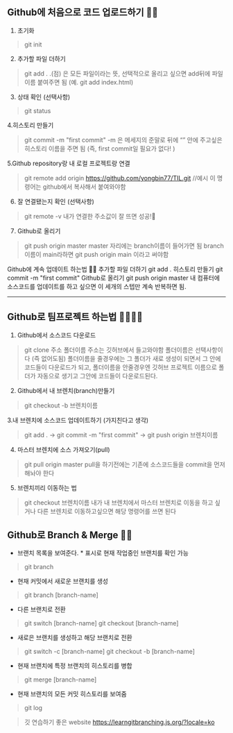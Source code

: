 
## Github에 처음으로 코드 업로드하기 🏋️‍♂️
1. 초기화
> git init

2. 추가할 파일 더하기
> git add .
.(점) 은 모든 파일이라는 뜻, 선택적으로 올리고 싶으면 add뒤에 파일 이름 붙여주면 됨 (예. git add index.html)

3. 상태 확인 (선택사항)
> git status

4.히스토리 만들기
> git commit -m "first commit"
-m 은 메세지의 준말로 뒤에 “” 안에 주고싶은 히스토리 이름을 주면 됨 (즉, first commit일 필요가 없다! )

5.Github repository랑 내 로컬 프로젝트랑 연결

> git remote add origin https://github.com/yongbin77/TIL.git  //예시 
이 명령어는 github에서 복사해서 붙여와야함 

6. 잘 연결됐는지 확인 (선택사항)
> git remote -v
내가 연결한 주소값이 잘 뜨면 성공!🎇

7. Github로 올리기
>git push origin master
master 자리에는 branch이름이 들어가면 됨 branch이름이 main라하면 git push origin main 이라고 써야함

Github에 계속 업데이트 하는법 🤹‍♂️
추가할 파일 더하기
git add .
히스토리 만들기
git commit -m "first commit"
Github로 올리기
git push origin master
내 컴퓨터에 소스코드를 업데이트를 하고 싶으면 이 세개의 스텝만 계속 반복하면 됨.

---------------------
## Github로 팀프로젝트 하는법 👨‍👩‍👧‍👦
1. Github에서 소스코드 다운로드
> git clone 주소 폴더이름
주소는 깃허브에서 들고와야함
폴더이름은 선택사항이다 (즉 없어도됨) 폴더이름을 줄경우에는 그 폴더가 새로 생성이 되면서 그 안에 코드들이 다운로드가 되고, 
폴더이름을 안줄경우엔 깃허브 프로젝트 이름으로 폴더가 자동으로 생기고 그안에 코드들이 다운로드된다.

2. Github에서 내 브렌치(branch)만들기
>git checkout -b 브렌치이름

3.내 브렌치에 소스코드 업데이트하기 (가지친다고 생각) 

> git add . -> git commit -m "first commit" -> git push origin 브렌치이름

4. 마스터 브렌치에 소스 가져오기(pull)
> git pull origin master
pull을 하기전에는 기존에 소스코드들을 commit을 먼저 해놔야 한다 

5. 브렌치끼리 이동하는 법
> git checkout 브렌치이름
내가 내 브렌치에서 마스터 브렌치로 이동을 하고 싶거나 다른 브렌치로 이동하고싶으면 해당 명령어를 쓰면 된다


## Github로 Branch & Merge 🏋️‍♂️

- 브랜치 목록을 보여준다. * 표시로 현재 작업중인 브랜치를 확인 가능

> git branch

-  현재 커밋에서 새로운 브랜치를 생성
> git branch [branch-name]

- 다른 브랜치로 전환
> git switch [branch-name]
> git checkout [branch-name]

- 새로은 브랜치를 생성하고 해당 브랜치로 전환
> git switch -c [branch-name]
> git checkout -b [branch-name]

- 현재 브랜치에 특정 브랜치의 히스토리를 병합
> git merge [branch-name]

- 현재 브랜치의 모든 커밋 히스토리를 보여줌
> git log


> 깃 연습하기 좋은 website
https://learngitbranching.js.org/?locale=ko
